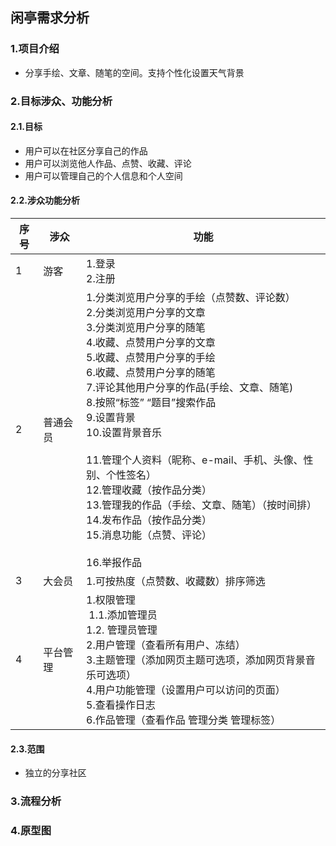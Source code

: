 ## 闲亭需求分析

### 1.项目介绍

- 分享手绘、文章、随笔的空间。支持个性化设置天气背景 

  

### 2.目标涉众、功能分析

#### 2.1.目标

- 用户可以在社区分享自己的作品
- 用户可以浏览他人作品、点赞、收藏、评论
- 用户可以管理自己的个人信息和个人空间

#### 2.2.涉众功能分析

| 序号 | 涉众     | 功能                                                         |
| ---- | -------- | ------------------------------------------------------------ |
| 1    | 游客     | 1.登录<br>2.注册                                             |
| 2    | 普通会员 | 1.分类浏览用户分享的手绘（点赞数、评论数）<br/>2.分类浏览用户分享的文章<br/>3.分类浏览用户分享的随笔<br/>4.收藏、点赞用户分享的文章<br/>5.收藏、点赞用户分享的手绘<br/>6.收藏、点赞用户分享的随笔<br/>7.评论其他用户分享的作品(手绘、文章、随笔)<br/>8.按照“标签” “题目”搜索作品<br/>9.设置背景<br>10.设置背景音乐<br><br>11.管理个人资料（昵称、e-mail、手机、头像、性别、个性签名）<br>12.管理收藏（按作品分类）<br>13.管理我的作品（手绘、文章、随笔）（按时间排）<br>14.发布作品（按作品分类）<br>15.消息功能（点赞、评论）<br><br>16.举报作品<br> |
| 3    | 大会员   | 1.可按热度（点赞数、收藏数）排序筛选                         |
| 4    | 平台管理 | 1.权限管理<br>&nbsp;1.1.添加管理员 <br> 1.2. 管理员管理<br>2.用户管理（查看所有用户、冻结）<br>3.主题管理（添加网页主题可选项，添加网页背景音乐可选项）<br>4.用户功能管理（设置用户可以访问的页面）<br>5.查看操作日志<br>6.作品管理（查看作品 管理分类 管理标签） |

#### 2.3.范围

- 独立的分享社区

### 3.流程分析

### 4.原型图